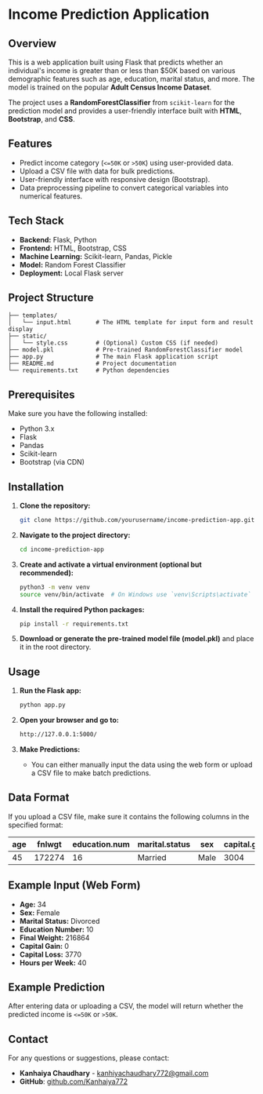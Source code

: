 # Income Prediction Application

## Overview
This is a web application built using Flask that predicts whether an individual's income is greater than or less than $50K based on various demographic features such as age, education, marital status, and more. The model is trained on the popular **Adult Census Income Dataset**.

The project uses a **RandomForestClassifier** from `scikit-learn` for the prediction model and provides a user-friendly interface built with **HTML**, **Bootstrap**, and **CSS**.

## Features
- Predict income category (`<=50K` or `>50K`) using user-provided data.
- Upload a CSV file with data for bulk predictions.
- User-friendly interface with responsive design (Bootstrap).
- Data preprocessing pipeline to convert categorical variables into numerical features.
  
## Tech Stack
- **Backend:** Flask, Python
- **Frontend:** HTML, Bootstrap, CSS
- **Machine Learning:** Scikit-learn, Pandas, Pickle
- **Model:** Random Forest Classifier
- **Deployment:** Local Flask server

## Project Structure

```
├── templates/
│   └── input.html       # The HTML template for input form and result display
├── static/
│   └── style.css        # (Optional) Custom CSS (if needed)
├── model.pkl            # Pre-trained RandomForestClassifier model
├── app.py               # The main Flask application script
├── README.md            # Project documentation
└── requirements.txt     # Python dependencies
```
## Prerequisites

Make sure you have the following installed:
- Python 3.x
- Flask
- Pandas
- Scikit-learn
- Bootstrap (via CDN)

## Installation

1. **Clone the repository:**
    ```bash
    git clone https://github.com/yourusername/income-prediction-app.git
    ```

2. **Navigate to the project directory:**
    ```bash
    cd income-prediction-app
    ```

3. **Create and activate a virtual environment (optional but recommended):**
    ```bash
    python3 -m venv venv
    source venv/bin/activate  # On Windows use `venv\Scripts\activate`
    ```

4. **Install the required Python packages:**
    ```bash
    pip install -r requirements.txt
    ```

5. **Download or generate the pre-trained model file (model.pkl)** and place it in the root directory.

## Usage

1. **Run the Flask app:**
    ```bash
    python app.py
    ```

2. **Open your browser and go to:**
    ```bash
    http://127.0.0.1:5000/
    ```

3. **Make Predictions:**
    - You can either manually input the data using the web form or upload a CSV file to make batch predictions.

## Data Format

If you upload a CSV file, make sure it contains the following columns in the specified format:

| age | fnlwgt | education.num | marital.status | sex | capital.gain | capital.loss | hours.per.week |
| --- | ------ | ------------- | ---------------| --- | ------------ | ------------ | -------------- |
| 45  | 172274 | 16            | Married        | Male| 3004         | 0            | 40             |
## Example Input (Web Form)

- **Age:** 34
- **Sex:** Female
- **Marital Status:** Divorced
- **Education Number:** 10
- **Final Weight:** 216864
- **Capital Gain:** 0
- **Capital Loss:** 3770
- **Hours per Week:** 40

## Example Prediction

After entering data or uploading a CSV, the model will return whether the predicted income is `<=50K` or `>50K`.




## Contact

For any questions or suggestions, please contact:
- **Kanhaiya Chaudhary** - [kanhiyachaudhary772@gmail.com](mailto:kanhiyachaudhary772@gmail.com)
- **GitHub**: [github.com/Kanhaiya772](https://github.com/Kanhaiya772)
